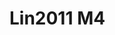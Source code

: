 <a name="material" />

# Lin2011 M4
<script type="application/ld+json">
  {
    "@context": "https://schema.org/",
    "@type": "ChemicalSubstance",
    "http://purl.org/dc/terms/conformsTo":
      {
        "@type": "CreativeWork",
        "@id": "https://bioschemas.org/profiles/ChemicalSubstance/0.4-RELEASE/"
      },
    "@id": "https://egonw.github.io/nanowiki/nanowiki333.html#material",
    "name": "Lin2011 M4",
    "sameAs: "http://127.0.0.1/mediawiki/index.php/Special:URIResolver/Lin2011_M4"
  }
</script>

